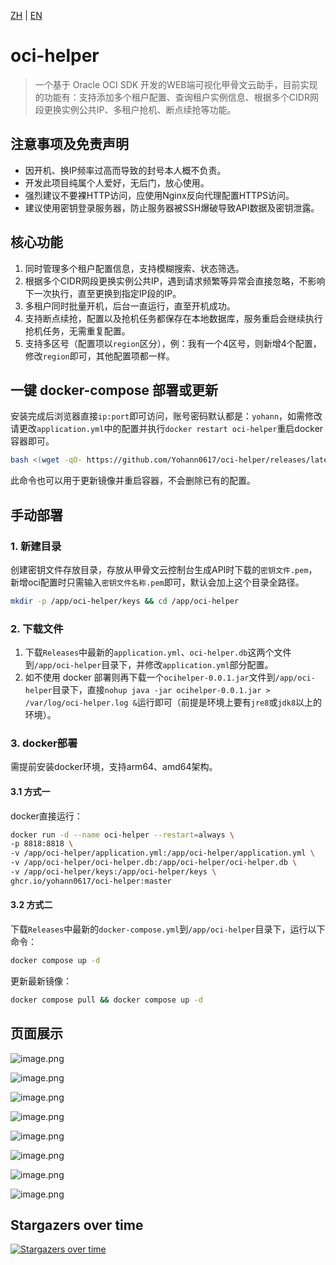[ZH](README.md) | [EN](README_EN.md)

# oci-helper

> 一个基于 Oracle OCI SDK 开发的WEB端可视化甲骨文云助手，目前实现的功能有：支持添加多个租户配置、查询租户实例信息、根据多个CIDR网段更换实例公共IP、多租户抢机、断点续抢等功能。

## 注意事项及免责声明

- 因开机、换IP频率过高而导致的封号本人概不负责。
- 开发此项目纯属个人爱好，无后门，放心使用。
- 强烈建议不要裸HTTP访问，应使用Nginx反向代理配置HTTPS访问。
- 建议使用密钥登录服务器，防止服务器被SSH爆破导致API数据及密钥泄露。

## 核心功能

1. 同时管理多个租户配置信息，支持模糊搜索、状态筛选。
2. 根据多个CIDR网段更换实例公共IP，遇到请求频繁等异常会直接忽略，不影响下一次执行，直至更换到指定IP段的IP。
3. 多租户同时批量开机，后台一直运行，直至开机成功。
4. 支持断点续抢，配置以及抢机任务都保存在本地数据库，服务重启会继续执行抢机任务，无需重复配置。
5. 支持多区号（配置项以`region`区分），例：我有一个4区号，则新增4个配置，修改`region`即可，其他配置项都一样。

## 一键 docker-compose 部署或更新

安装完成后浏览器直接`ip:port`即可访问，账号密码默认都是：`yohann`，如需修改请更改`application.yml`中的配置并执行`docker restart oci-helper`重启docker容器即可。

```bash
bash <(wget -qO- https://github.com/Yohann0617/oci-helper/releases/latest/download/sh_oci-helper_install.sh)
```

此命令也可以用于更新镜像并重启容器，不会删除已有的配置。

## 手动部署

### 1. 新建目录

创建密钥文件存放目录，存放从甲骨文云控制台生成API时下载的`密钥文件.pem`，新增oci配置时只需输入`密钥文件名称.pem`即可，默认会加上这个目录全路径。

```bash
mkdir -p /app/oci-helper/keys && cd /app/oci-helper
```

### 2. 下载文件

1. 下载`Releases`中最新的`application.yml`、`oci-helper.db`这两个文件到`/app/oci-helper`目录下，并修改`application.yml`部分配置。
2. 如不使用 docker 部署则再下载一个`ocihelper-0.0.1.jar`文件到`/app/oci-helper`目录下，直接`nohup java -jar ocihelper-0.0.1.jar > /var/log/oci-helper.log &`运行即可（前提是环境上要有`jre8`或`jdk8`以上的环境）。

### 3. docker部署

需提前安装docker环境，支持arm64、amd64架构。

#### 3.1 方式一

docker直接运行：

```bash
docker run -d --name oci-helper --restart=always \
-p 8818:8818 \
-v /app/oci-helper/application.yml:/app/oci-helper/application.yml \
-v /app/oci-helper/oci-helper.db:/app/oci-helper/oci-helper.db \
-v /app/oci-helper/keys:/app/oci-helper/keys \
ghcr.io/yohann0617/oci-helper:master
```

#### 3.2 方式二

下载`Releases`中最新的`docker-compose.yml`到`/app/oci-helper`目录下，运行以下命令：

```bash
docker compose up -d
```

更新最新镜像：

```bash
docker compose pull && docker compose up -d
```

## 页面展示

![image.png](https://pic2.58cdn.com.cn/nowater/webim/big/n_v2dbe45607168944718bb0ccb5e53b41f8.png)

![image.png](https://pic2.58cdn.com.cn/nowater/webim/big/n_v2dea4ddda7ee84965b6970746db4cdc4f.png)

![image.png](https://pic7.58cdn.com.cn/nowater/webim/big/n_v2b483677f126c4c9589a9508468e0523e.png)

![image.png](https://pic1.58cdn.com.cn/nowater/webim/big/n_v2543323ea3d274c2ca435e2b5dcc3074f.png)

![image.png](https://pic3.58cdn.com.cn/nowater/webim/big/n_v2e3c93ccfcbd6442b8093d11fec370ee1.png)

![image.png](https://pic1.58cdn.com.cn/nowater/webim/big/n_v26273e166fd944c5e98a665020c798f95.png)

![image.png](https://pic6.58cdn.com.cn/nowater/webim/big/n_v20f1abb438e414139a2b142d8c97fa846.png)

![image.png](https://pic2.58cdn.com.cn/nowater/webim/big/n_v2520fa8e9b66a4cb192ce26a177dd0133.png)

## Stargazers over time

[![Stargazers over time](https://starchart.cc/Yohann0617/oci-helper.svg)](https://starchart.cc/Yohann0617/oci-helper)
